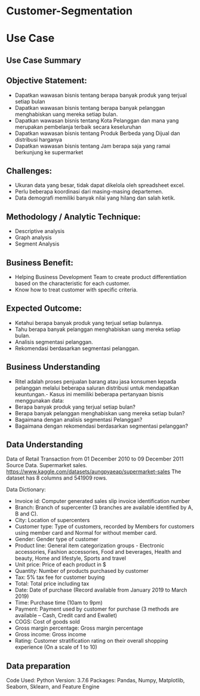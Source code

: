 # Customer-Segmentation
# Use Case
## Use Case Summary
## Objective Statement:
- Dapatkan wawasan bisnis tentang berapa banyak produk yang terjual setiap bulan
- Dapatkan wawasan bisnis tentang berapa banyak pelanggan menghabiskan uang mereka setiap bulan.
- Dapatkan wawasan bisnis tentang Kota Pelanggan dan mana yang merupakan pembelanja terbaik secara keseluruhan
- Dapatkan wawasan bisnis tentang Produk Berbeda yang Dijual dan distribusi harganya
- Dapatkan wawasan bisnis tentang Jam berapa saja yang ramai berkunjung ke supermarket
## Challenges:
- Ukuran data yang besar, tidak dapat dikelola oleh spreadsheet excel.
- Perlu beberapa koordinasi dari masing-masing departemen.
- Data demografi memiliki banyak nilai yang hilang dan salah ketik.
## Methodology / Analytic Technique:
- Descriptive analysis
- Graph analysis
- Segment Analysis
## Business Benefit:

- Helping Business Development Team to create product differentiation based on the characteristic for each customer.
- Know how to treat customer with specific criteria.

## Expected Outcome:
- Ketahui berapa banyak produk yang terjual setiap bulannya.
- Tahu berapa banyak pelanggan menghabiskan uang mereka setiap bulan.
- Analisis segmentasi pelanggan.
- Rekomendasi berdasarkan segmentasi pelanggan.

## Business Understanding
- Ritel adalah proses penjualan barang atau jasa konsumen kepada pelanggan melalui beberapa saluran distribusi untuk mendapatkan keuntungan.- Kasus ini memiliki beberapa pertanyaan bisnis menggunakan data:
- Berapa banyak produk yang terjual setiap bulan?
- Berapa banyak pelanggan menghabiskan uang mereka setiap bulan?
- Bagaimana dengan analisis segmentasi Pelanggan?
- Bagaimana dengan rekomendasi berdasarkan segmentasi pelanggan?

## Data Understanding
Data of Retail Transaction from 01 December 2010 to 09 December 2011
Source Data. Supermarket sales. https://www.kaggle.com/datasets/aungpyaeap/supermarket-sales
The dataset has 8 columns and 541909 rows.

Data Dictionary:
- Invoice id: Computer generated sales slip invoice identification number
- Branch: Branch of supercenter (3 branches are available identified by A, B and C).
- City: Location of supercenters
- Customer type: Type of customers, recorded by Members for customers using member card and Normal for without member card.
- Gender: Gender type of customer
- Product line: General item categorization groups - Electronic accessories, Fashion accessories, Food and beverages, Health and beauty, Home and lifestyle, Sports and travel
- Unit price: Price of each product in $
- Quantity: Number of products purchased by customer
- Tax: 5% tax fee for customer buying
- Total: Total price including tax
- Date: Date of purchase (Record available from January 2019 to March 2019)
- Time: Purchase time (10am to 9pm)
- Payment: Payment used by customer for purchase (3 methods are available – Cash, Credit card and Ewallet)
- COGS: Cost of goods sold
- Gross margin percentage: Gross margin percentage
- Gross income: Gross income
- Rating: Customer stratification rating on their overall shopping experience (On a scale of 1 to 10)

## Data preparation
Code Used:
Python Version: 3.7.6
Packages: Pandas, Numpy, Matplotlib, Seaborn, Sklearn, and Feature Engine
